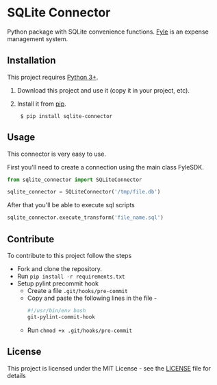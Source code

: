 # SQLite Connector
Python package with SQLite convenience functions. [Fyle](https://www.fylehq.com/) is an expense management system.

## Installation

This project requires [Python 3+](https://www.python.org/downloads/).

1. Download this project and use it (copy it in your project, etc).
2. Install it from [pip](https://pypi.org).

        $ pip install sqlite-connector

## Usage

This connector is very easy to use.

First you'll need to create a connection using the main class FyleSDK.
```python
from sqlite_connector import SQLiteConnector

sqlite_connector = SQLiteConnector('/tmp/file.db')
```
After that you'll be able to execute sql scripts
```python
sqlite_connector.execute_transform('file_name.sql')
```

## Contribute

To contribute to this project follow the steps

* Fork and clone the repository.
* Run `pip install -r requirements.txt`
* Setup pylint precommit hook
    * Create a file `.git/hooks/pre-commit`
    * Copy and paste the following lines in the file - 
        ```bash
        #!/usr/bin/env bash 
        git-pylint-commit-hook
        ```
     * Run `chmod +x .git/hooks/pre-commit`
## License

This project is licensed under the MIT License - see the [LICENSE](LICENSE) file for details
